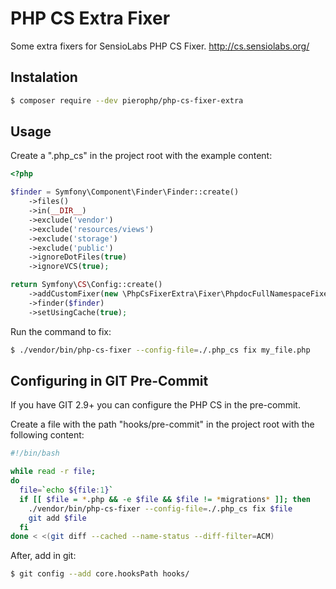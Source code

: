 # PHP CS Extra Fixer

Some extra fixers for SensioLabs PHP CS Fixer. http://cs.sensiolabs.org/

## Instalation

```bash
$ composer require --dev pierophp/php-cs-fixer-extra
```

## Usage

Create a ".php_cs" in the project root with the example content:

```php
<?php

$finder = Symfony\Component\Finder\Finder::create()
    ->files()
    ->in(__DIR__)
    ->exclude('vendor')
    ->exclude('resources/views')
    ->exclude('storage')
    ->exclude('public')
    ->ignoreDotFiles(true)
    ->ignoreVCS(true);

return Symfony\CS\Config::create()
    ->addCustomFixer(new \PhpCsFixerExtra\Fixer\PhpdocFullNamespaceFixer())
    ->finder($finder)
    ->setUsingCache(true);
```

Run the command to fix:
```bash
$ ./vendor/bin/php-cs-fixer --config-file=./.php_cs fix my_file.php
```

## Configuring in GIT Pre-Commit

If you have GIT 2.9+ you can configure the PHP CS in the pre-commit.

Create a file with the path "hooks/pre-commit" in the project root with the following content:
```bash
#!/bin/bash

while read -r file;
do
  file=`echo ${file:1}`
  if [[ $file = *.php && -e $file && $file != *migrations* ]]; then
    ./vendor/bin/php-cs-fixer --config-file=./.php_cs fix $file
    git add $file
  fi
done < <(git diff --cached --name-status --diff-filter=ACM)	
```

After, add in git:
```bash
$ git config --add core.hooksPath hooks/
```